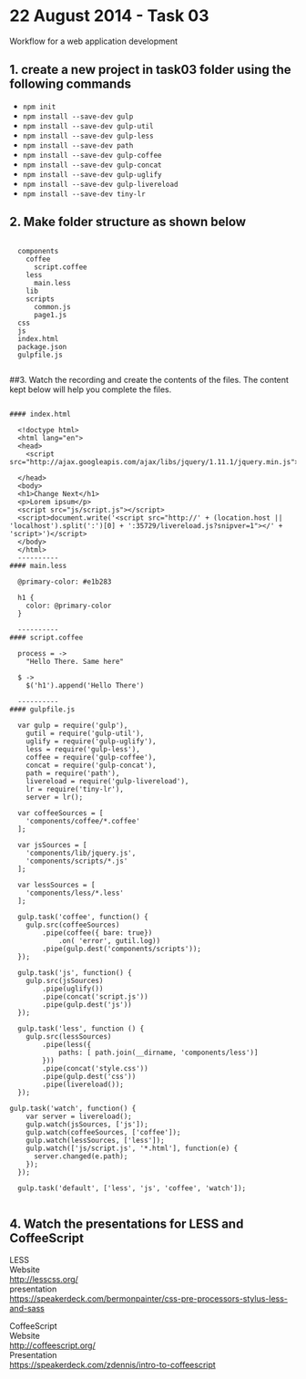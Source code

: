 22 August 2014 - Task 03
========================

Workflow for a web application development

## 1. create a new project in task03 folder using the following commands

  - `npm init`
  - `npm install --save-dev gulp`
  - `npm install --save-dev gulp-util`
  - `npm install --save-dev gulp-less`
  - `npm install --save-dev path`
  - `npm install --save-dev gulp-coffee`
  - `npm install --save-dev gulp-concat`
  - `npm install --save-dev gulp-uglify`
  - `npm install --save-dev gulp-livereload`
  - `npm install --save-dev tiny-lr`

## 2. Make folder structure as shown below

  <pre><code>
  components
    coffee
      script.coffee
    less
      main.less
    lib
    scripts
      common.js
      page1.js
  css
  js
  index.html
  package.json
  gulpfile.js
  </code></pre>

##3. Watch the recording and create the contents of the files.  The content kept below will help you complete the files.

  <pre><code>
#### index.html

  &lt;!doctype html&gt;
  &lt;html lang=&quot;en&quot;&gt;
  &lt;head&gt;
	&lt;script src=&quot;http://ajax.googleapis.com/ajax/libs/jquery/1.11.1/jquery.min.js"></script&gt;
    &lt;meta charset="UTF-8"&gt;
    <title>Workflow</title>
    <link rel="stylesheet" href="css/style.css" >
  &lt;/head&gt;
  &lt;body&gt;
  &lt;h1&gt;Change Next&lt;/h1&gt;
  &lt;p&gt;Lorem ipsum&lt;/p&gt;
  &lt;script src=&quot;js/script.js&quot;&gt;&lt;/script&gt;
  &lt;script&gt;document.write(&apos;&lt;script src=&quot;http://&apos; + (location.host || &apos;localhost&apos;).split(&apos;:&apos;)[0] + &apos;:35729/livereload.js?snipver=1&quot;&gt;&lt;/&apos; + &apos;script&gt;&apos;)&lt;/script&gt;
  &lt;/body&gt;
  &lt;/html&gt;
  ----------
#### main.less

  @primary-color: #e1b283

  h1 {
  	color: @primary-color
  }

  ----------
#### script.coffee

  process = -&gt;
  	&quot;Hello There. Same here&quot;
	
  $ -&gt;
  	$(&apos;h1&apos;).append(&apos;Hello There&apos;)
	
  ----------
#### gulpfile.js

  var gulp = require(&apos;gulp&apos;),
  	gutil = require(&apos;gulp-util&apos;),
  	uglify = require(&apos;gulp-uglify&apos;),
  	less = require(&apos;gulp-less&apos;),
  	coffee = require(&apos;gulp-coffee&apos;),
  	concat = require(&apos;gulp-concat&apos;),
  	path = require(&apos;path&apos;),
  	livereload = require(&apos;gulp-livereload&apos;),
  	lr = require(&apos;tiny-lr&apos;),
  	server = lr();

  var coffeeSources = [
  	&apos;components/coffee/*.coffee&apos;
  ];
	
  var jsSources = [
  	&apos;components/lib/jquery.js&apos;,
  	&apos;components/scripts/*.js&apos;
  ];

  var lessSources = [
  	&apos;components/less/*.less&apos;
  ];

  gulp.task(&apos;coffee&apos;, function() {
  	gulp.src(coffeeSources)
  		.pipe(coffee({ bare: true})
  			.on( &apos;error&apos;, gutil.log))
  		.pipe(gulp.dest(&apos;components/scripts&apos;));
  });

  gulp.task(&apos;js&apos;, function() {
  	gulp.src(jsSources)
  		.pipe(uglify())
  		.pipe(concat(&apos;script.js&apos;))
  		.pipe(gulp.dest(&apos;js&apos;))
  });

  gulp.task(&apos;less&apos;, function () {
  	gulp.src(lessSources)
  		.pipe(less({
  			paths: [ path.join(__dirname, &apos;components/less&apos;)]
  		}))
  		.pipe(concat(&apos;style.css&apos;))
  		.pipe(gulp.dest(&apos;css&apos;))
  		.pipe(livereload());
  });

gulp.task(&apos;watch&apos;, function() {
	var server = livereload();
    gulp.watch(jsSources, [&apos;js&apos;]);
    gulp.watch(coffeeSources, [&apos;coffee&apos;]);
    gulp.watch(lessSources, [&apos;less&apos;]);
    gulp.watch([&apos;js/script.js&apos;, &apos;*.html&apos;], function(e) {
      server.changed(e.path);
    });
  });

  gulp.task(&apos;default&apos;, [&apos;less&apos;, &apos;js&apos;, &apos;coffee&apos;, &apos;watch&apos;]);
  </code></pre>
  
## 4. Watch the presentations for LESS and CoffeeScript

  LESS  
  Website  
  http://lesscss.org/  
  presentation  
  https://speakerdeck.com/bermonpainter/css-pre-processors-stylus-less-and-sass  

  CoffeeScript  
  Website  
  http://coffeescript.org/  
  Presentation  
  https://speakerdeck.com/zdennis/intro-to-coffeescript  

  
      